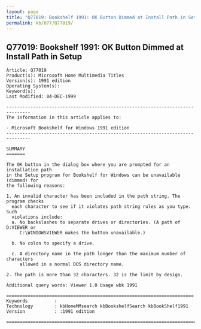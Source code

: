 ```yaml
---
layout: page
title: "Q77019: Bookshelf 1991: OK Button Dimmed at Install Path in Setup"
permalink: kb/077/Q77019/
---
```


## Q77019: Bookshelf 1991: OK Button Dimmed at Install Path in Setup

	Article: Q77019
	Product(s): Microsoft Home Multimedia Titles
	Version(s): 1991 edition
	Operating System(s): 
	Keyword(s): 
	Last Modified: 04-DEC-1999
	
	-------------------------------------------------------------------------------
	The information in this article applies to:
	
	- Microsoft Bookshelf for Windows 1991 edition 
	-------------------------------------------------------------------------------
	
	SUMMARY
	=======
	
	The OK button in the dialog box where you are prompted for an installation path
	in the Setup program for Bookshelf for Windows can be unavailable (dimmed) for
	the following reasons:
	
	1. An invalid character has been included in the path string. The program checks
	  each character to see if it violates path string rules as you type. Such
	  violations include:
	  a. No backslashes to separate drives or directories. (A path of D:VIEWER or
	     C:\WINDOWSVIEWER makes the button unavailable.)
	
	  b. No colon to specify a drive.
	
	  c. A directory name in the path longer than the maximum number of characters
	     allowed in a normal DOS directory name.
	
	2. The path is more than 32 characters. 32 is the limit by design.
	
	Additional query words: Viewer 1.0 Usage wbk 1991
	
	======================================================================
	Keywords          :  
	Technology        : kbHomeMMsearch kbBookshelfSearch kbBookShelf1991
	Version           : :1991 edition
	
	=============================================================================
	
